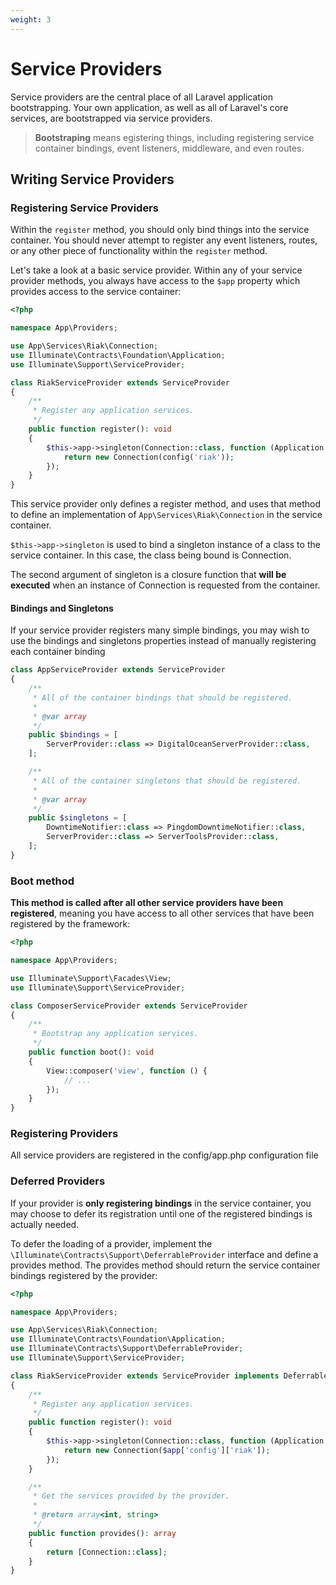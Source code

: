 ```yaml
---
weight: 3
---
```


# Service Providers

Service providers are the central place of all Laravel application bootstrapping. Your own application, as well as all of Laravel's core services, are bootstrapped via service providers.

> **Bootstraping** means egistering things, including registering service container bindings, event listeners, middleware, and even routes.

## Writing Service Providers

### Registering Service Providers

Within the `register` method, you should only bind things into the service container. You should never attempt to register any event listeners, routes, or any other piece of functionality within the `register` method.

Let's take a look at a basic service provider. Within any of your service provider methods, you always have access to the `$app` property which provides access to the service container:

```php
<?php

namespace App\Providers;

use App\Services\Riak\Connection;
use Illuminate\Contracts\Foundation\Application;
use Illuminate\Support\ServiceProvider;

class RiakServiceProvider extends ServiceProvider
{
    /**
     * Register any application services.
     */
    public function register(): void
    {
        $this->app->singleton(Connection::class, function (Application $app) {
            return new Connection(config('riak'));
        });
    }
}
```

This service provider only defines a register method, and uses that method to define an implementation of `App\Services\Riak\Connection` in the service container.

`$this->app->singleton` is used to bind a singleton instance of a class to the service container. In this case, the class being bound is Connection.

The second argument of singleton is a closure function that **will be executed** when an instance of Connection is requested from the container.

#### Bindings and Singletons

If your service provider registers many simple bindings, you may wish to use the bindings and singletons properties instead of manually registering each container binding

```php
class AppServiceProvider extends ServiceProvider
{
    /**
     * All of the container bindings that should be registered.
     *
     * @var array
     */
    public $bindings = [
        ServerProvider::class => DigitalOceanServerProvider::class,
    ];

    /**
     * All of the container singletons that should be registered.
     *
     * @var array
     */
    public $singletons = [
        DowntimeNotifier::class => PingdomDowntimeNotifier::class,
        ServerProvider::class => ServerToolsProvider::class,
    ];
}
```

### Boot method

**This method is called after all other service providers have been registered**, meaning you have access to all other services that have been registered by the framework:

```php
<?php

namespace App\Providers;

use Illuminate\Support\Facades\View;
use Illuminate\Support\ServiceProvider;

class ComposerServiceProvider extends ServiceProvider
{
    /**
     * Bootstrap any application services.
     */
    public function boot(): void
    {
        View::composer('view', function () {
            // ...
        });
    }
}
```

### Registering Providers

All service providers are registered in the config/app.php configuration file

### Deferred Providers

If your provider is **only registering bindings** in the service container, you may choose to defer its registration until one of the registered bindings is actually needed.

To defer the loading of a provider, implement the `\Illuminate\Contracts\Support\DeferrableProvider` interface and define a provides method. The provides method should return the service container bindings registered by the provider:

```php
<?php

namespace App\Providers;

use App\Services\Riak\Connection;
use Illuminate\Contracts\Foundation\Application;
use Illuminate\Contracts\Support\DeferrableProvider;
use Illuminate\Support\ServiceProvider;

class RiakServiceProvider extends ServiceProvider implements DeferrableProvider
{
    /**
     * Register any application services.
     */
    public function register(): void
    {
        $this->app->singleton(Connection::class, function (Application $app) {
            return new Connection($app['config']['riak']);
        });
    }

    /**
     * Get the services provided by the provider.
     *
     * @return array<int, string>
     */
    public function provides(): array
    {
        return [Connection::class];
    }
}
```
